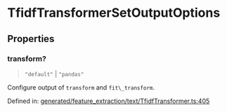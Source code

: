 # TfidfTransformerSetOutputOptions

## Properties

### transform?

> `"default"` \| `"pandas"`

Configure output of `transform` and `fit\_transform`.

Defined in:  [generated/feature\_extraction/text/TfidfTransformer.ts:405](https://github.com/transitive-bullshit/scikit-learn-ts/blob/92ab806/packages/sklearn/src/generated/feature_extraction/text/TfidfTransformer.ts#L405)
